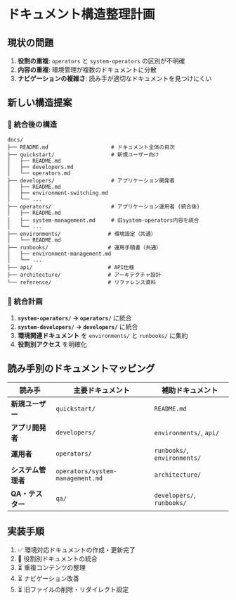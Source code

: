 # ドキュメント構造整理計画

## 現状の問題

1. **役割の重複**: `operators` と `system-operators` の区別が不明確
2. **内容の重複**: 環境管理が複数のドキュメントに分散
3. **ナビゲーションの複雑さ**: 読み手が適切なドキュメントを見つけにくい

## 新しい構造提案

### 📁 統合後の構造

```
docs/
├── README.md                    # ドキュメント全体の目次
├── quickstart/                  # 新規ユーザー向け
│   ├── README.md
│   ├── developers.md
│   └── operators.md
├── developers/                  # アプリケーション開発者
│   ├── README.md
│   ├── environment-switching.md
│   └── ...
├── operators/                   # アプリケーション運用者 (統合後)
│   ├── README.md
│   ├── system-management.md     # 旧system-operators内容を統合
│   └── ...
├── environments/               # 環境設定（共通）
│   └── README.md
├── runbooks/                   # 運用手順書（共通）
│   ├── environment-management.md
│   └── ...
├── api/                        # API仕様
├── architecture/               # アーキテクチャ設計
└── reference/                  # リファレンス資料
```

### 🔄 統合計画

1. **`system-operators/` → `operators/`** に統合
2. **`system-developers/` → `developers/`** に統合  
3. **環境関連ドキュメント** を `environments/` と `runbooks/` に集約
4. **役割別アクセス** を明確化

## 読み手別のドキュメントマッピング

| 読み手 | 主要ドキュメント | 補助ドキュメント |
|-------|-----------------|-----------------|
| **新規ユーザー** | `quickstart/` | `README.md` |
| **アプリ開発者** | `developers/` | `environments/`, `api/` |
| **運用者** | `operators/` | `runbooks/`, `environments/` |
| **システム管理者** | `operators/system-management.md` | `architecture/` |
| **QA・テスター** | `qa/` | `developers/`, `runbooks/` |

## 実装手順

1. ✅ 環境対応ドキュメントの作成・更新完了
2. 🔄 役割別ドキュメントの統合
3. ⏳ 重複コンテンツの整理
4. ⏳ ナビゲーション改善
5. ⏳ 旧ファイルの削除・リダイレクト設定